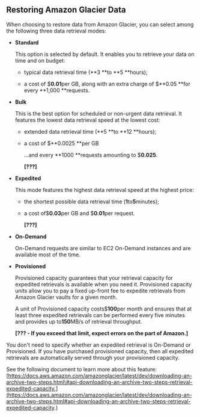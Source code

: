 ## Restoring Amazon Glacier Data

When choosing to restore data from Amazon Glacier, you can select among the following three data retrieval modes:

* **Standard**

  This option is selected by default. It enables you to retrieve your data on time and on budget:

  * typical data retrieval time \(**3 **to **5 **hours\);

  * a cost of $**0.01**per GB, along with an extra charge of $**0.05 **for every **1,000 **requests.

* **Bulk**

  This is the best option for scheduled or non-urgent data retrieval. It features the lowest data retrieval speed at the lowest cost:

  * extended data retrieval time \(**5 **to **12 **hours\);

  * a cost of $**0.0025 **per GB

    ...and every **1000 **requests amounting to $**0.025**.

    **\[???\]**

* **Expedited**

  This mode features the highest data retrieval speed at the highest price:

  * the shortest possible data retrieval time \(**1**to**5**minutes\);

  * a cost of$**0.03**per GB and $**0.01**per request.

    **\[???\]**

* **On-Demand**

  On-Demand requests are similar to EC2 On-Demand instances and are available most of the time.

* **Provisioned**

  Provisioned capacity guarantees that your retrieval capacity for expedited retrievals is available when you need it. Provisioned capacity units allow you to pay a fixed up-front fee to expedite retrievals from Amazon Glacier vaults for a given month.

  A unit of Provisioned capacity costs$**100**per month and ensures that at least three expedited retrievals can be performed every five minutes and provides up to**150**MB/s of retrieval throughput.

  **\[??? - If you exceed that limit, expect errors on the part of Amazon.\]**

You don't need to specify whether an expedited retrieval is On-Demand or Provisioned. If you have purchased provisioned capacity, then all expedited retrievals are automatically served through your provisioned capacity.

See the following document to learn more about this feature:[https://docs.aws.amazon.com/amazonglacier/latest/dev/downloading-an-archive-two-steps.html\#api-downloading-an-archive-two-steps-retrieval-expedited-capacity.](https://docs.aws.amazon.com/amazonglacier/latest/dev/downloading-an-archive-two-steps.html#api-downloading-an-archive-two-steps-retrieval-expedited-capacity.)

